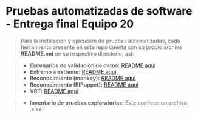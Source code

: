 # Pruebas automatizadas de software - Entrega final Equipo 20

> Para la instalación y ejecución de pruebas automatizadas, cada herramienta presente en este repo cuenta con su propio archivo **README.md** en su respectivo directorio, así:

> - **Escenarios de validacion de datos:** [README aquí](Escenarios-de-validacion-de-datos/README.md)
> - **Extremo a extremo:** [README aquí](Extremo-a-extremo/README.md)
> - **Reconocimiento (monkey):** [README aquí](Reconocimiento/monkey/README.md)
> - **Reconocimiento (RIPuppet):** [README aquí](Reconocimiento/RIPuppet/README.md)
> - **VRT:** [README aquí](VRT/README.md)

> - **Inventario de pruebas exploratorias:** Este contiene un archivo .xlsx.
 